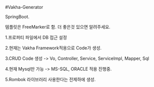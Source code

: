 #Vakha-Generator

SpringBoot.

템플릿은 FreeMarker로 함. 더 좋은것 있으면 알려주세요.

1.프로퍼티 파일에서 DB 접근 설정

2.현재는 Vakha Framework적용으로 Code가 생성.

3.CRUD Code 생성 -> Vo, Controller, Service, ServiceImpl, Mapper, Sql

4.현재 Mysql만 가능 -> MS-SQL, ORACLE 적용 진행중.

5.Rombok 라이브러리 사용한다는 전제하에 생성.
